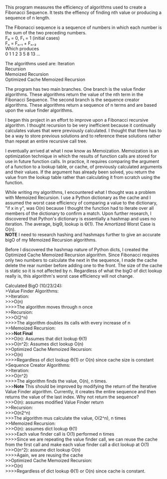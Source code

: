 This program measures the efficiency of algorithms used to create a Fibonacci Sequence.  It tests the effiency of finding nth value or producing a sequence of n length.

The Fibonacci sequence is a sequence of numbers in which each number is the sum of the two preceding numbers.  
              F₀ = 0, F₁ = 1 (initial cases)    
              Fₙ = Fₙ₋₁ + Fₙ₋₂  
              Which produces  
              0 1 1 2 3 5 8 13 ...  

The algorithms used are:
            Iteration    
            Recursion  
            Memoized Recursion  
            Optimized Cache Memoized Recursion  

The program has two main branches.  One branch is the value finder algorithms.  These algorithms return the value of the nth term in the Fibonacci Sequence.  The second branch is the sequence creator algorithms.  These algorithms return a sequence of n terms and are based upon the value finder algorithms.  
  
I began this project in an effort to improve upon a Fibonacci recursive algorithm.  I thought recursion to be very inefficient because it continually calculates values that were previously calculated.  I thought that there has to be a way to store previous solutions and to reference these solutions rather than repeat an entire recursive call tree.  

I eventually arrived at what I now know as Memoization.  Memoization is an optimization technique in which the results of function calls are stored for use in future function calls.  In practice, it requires comparing the argument of a function to a lookup table, or cache, of previously calculated arguments and their values.  If the argument has already been solved, you return the value from the lookup table rather than calculating it from scratch using the function.  
  
While writing my algorithms, I encountered what I thought was a problem with Memoized Recursion.  I use a Python dictionary as the cache and I assumed the worst case efficiency of comparing a value to the dictionary, "if x in y", was O(n) because I thought the function had to iterate over all members of the dictionary to confirm a match.  Upon further research, I discovered that Python's dictionary is essentially a hashmap and uses no iteration.  The average, bigϴ, lookup is ϴ(1).  The Amortized Worst Case is O(n).  
**NOTE** I need to research hashing and hashmaps further to give an accurate bigO of my Memoized Recursion algorithms.  

Before I discovered the hashmap nature of Python dicts, I created the Optimized Cache Memoized Recursion algorithm.  Since Fibonacci requires only two numbers to calculate the next in the sequence, I made the cache delete the rear number before adding one to the front.  The size of the cache is static so it is not affected by n.  Regardless of what the bigO of dict lookup really is, this algorithm's worst case efficiency will not change.  



Calculated BigO (10/23/24):  
    >Value Finder Algorithms:  
        >>Iteration:  
            >>>O(n)  
                >>>>The algorithm moves through n once  
        >>Recursion:  
            >>>O(2^n)  
                >>>>The algorithm doubles its calls with every increase of n  
        >>Memoized Recursion:  
            >>>**Not Final**  
            >>>O(n): Assumes that dict lookup ϴ(1)  
            >>>O(n^2): Assumes dict lookup O(n)  
        >>Optimized Cache Memoized Recursion:  
            >>>O(n)  
                >>>>Regardless of dict lookup ϴ(1) or O(n) since cache size is constant  
    >Sequence Creator Algorithms:  
        >>Iteration:  
            >>>O(n^2)  
                >>>>The algorithm finds the value, O(n), n times.  
            >>>**Note** This should be improved by modifying the return of the Iterative Value Finder algorithm.  Currently, it creates the entire sequence and then returns the value of the last index.  Why not return the sequence?  
            >>>O(n): assumes modified Value Finder return  
        >>Recursion:  
            >>>O(n2^n)  
            >>>The algorithm mus calculate the value, O(2^n), n times  
        >>Memoized Recursion:  
            >>>O(n): assumes dict lookup ϴ(1)  
                >>>>Each value finder call is O(1) performed n times  
                >>>>Since we are repeating the value finder call, we can reuse the cache from the first call and make each value finder call a dict lookup at O(1)  
            >>>O(n^2): assume dict lookup O(n)  
                >>>>Again, we are reusing the cache  
        >>Optimized Cache Memoized Recursion:  
            >>>O(n)  
                >>>>Regardless of dict lookup ϴ(1) or O(n) since cache is constant.  








